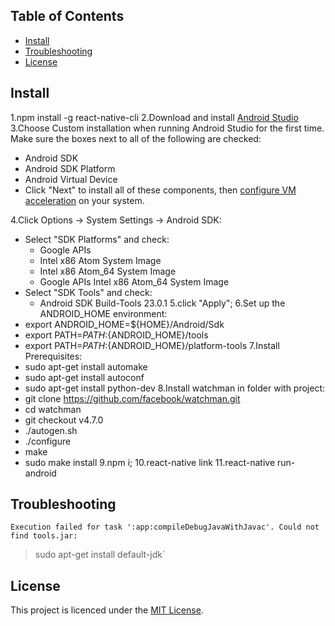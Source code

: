 ## Table of Contents

- [Install](#install)
- [Troubleshooting](#troubleshooting)
- [License](#license)

## Install

1.npm install -g react-native-cli
2.Download and install [Android Studio](https://developer.android.com/studio/install.html)
3.Choose Custom installation when running Android Studio for the first time. Make sure the boxes next to all of the following are checked:

  * Android SDK
  * Android SDK Platform
  * Android Virtual Device
  * Click "Next" to install all of these components, then [configure VM acceleration](https://developer.android.com/studio/run/emulator-acceleration.html#vm-linuxhttps://developer.android.com/studio/run/emulator-acceleration.html#vm-linux) on your system.

4.Click Options → System Settings → Android SDK:
  * Select "SDK Platforms" and check:
    - Google APIs
    - Intel x86 Atom System Image
    - Intel x86 Atom_64 System Image
    - Google APIs Intel x86 Atom_64 System Image
  * Select "SDK Tools" and check:
    - Android SDK Build-Tools 23.0.1
5.click "Apply";
6.Set up the ANDROID_HOME environment:
  * export ANDROID_HOME=${HOME}/Android/Sdk
  * export PATH=${PATH}:${ANDROID_HOME}/tools
  * export PATH=${PATH}:${ANDROID_HOME}/platform-tools
7.Install Prerequisites:
  * sudo apt-get install automake
  * sudo apt-get install autoconf
  * sudo apt-get install python-dev
8.Install watchman in folder with project:
  * git clone https://github.com/facebook/watchman.git
  * cd watchman
  * git checkout v4.7.0
  * ./autogen.sh
  * ./configure
  * make
  * sudo make install
9.npm i;
10.react-native link
11.react-native run-android


## Troubleshooting

```
Execution failed for task ':app:compileDebugJavaWithJavac'. Could not find tools.jar:
```
> sudo apt-get install default-jdk`


## License

This project is licenced under the [MIT License](https://opensource.org/licenses/mit-license.html).
